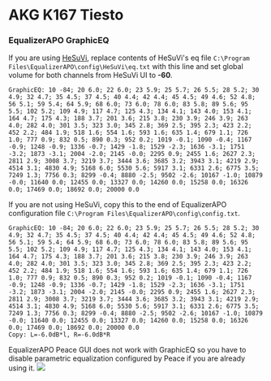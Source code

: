 # AKG K167 Tiesto
### EqualizerAPO GraphicEQ
If you are using [HeSuVi](https://sourceforge.net/projects/hesuvi/), replace contents of HeSuVi's eq file `C:\Program Files\EqualizerAPO\config\HeSuVi\eq.txt` with this line and set global volume for both channels from HeSuVi UI to **-60**.
```
GraphicEQ: 10 -84; 20 6.0; 22 6.0; 23 5.9; 25 5.7; 26 5.5; 28 5.2; 30 4.9; 32 4.7; 35 4.5; 37 4.5; 40 4.4; 42 4.4; 45 4.5; 49 4.6; 52 4.8; 56 5.1; 59 5.4; 64 5.9; 68 6.0; 73 6.0; 78 6.0; 83 5.8; 89 5.6; 95 5.5; 102 5.2; 109 4.9; 117 4.7; 125 4.3; 134 4.1; 143 4.0; 153 4.1; 164 4.7; 175 4.3; 188 3.7; 201 3.6; 215 3.8; 230 3.9; 246 3.9; 263 4.0; 282 4.0; 301 3.5; 323 3.0; 345 2.8; 369 2.5; 395 2.3; 423 2.2; 452 2.2; 484 1.9; 518 1.6; 554 1.6; 593 1.6; 635 1.4; 679 1.1; 726 1.0; 777 0.9; 832 0.5; 890 0.3; 952 0.2; 1019 -0.1; 1090 -0.4; 1167 -0.9; 1248 -0.9; 1336 -0.7; 1429 -1.8; 1529 -2.3; 1636 -3.1; 1751 -3.2; 1873 -3.1; 2004 -2.0; 2145 -0.0; 2295 0.9; 2455 1.6; 2627 2.3; 2811 2.9; 3008 3.7; 3219 3.7; 3444 3.6; 3685 3.2; 3943 3.1; 4219 2.9; 4514 3.1; 4830 4.9; 5168 6.0; 5530 5.6; 5917 3.1; 6331 2.6; 6775 3.5; 7249 1.3; 7756 0.3; 8299 -0.4; 8880 -2.5; 9502 -2.6; 10167 -1.0; 10879 -0.0; 11640 0.0; 12455 0.0; 13327 0.0; 14260 0.0; 15258 0.0; 16326 0.0; 17469 0.0; 18692 0.0; 20000 0.0
```
If you are not using HeSuVi, copy this to the end of EqualizerAPO configuration file `C:\Program Files\EqualizerAPO\config\config.txt`.
```
GraphicEQ: 10 -84; 20 6.0; 22 6.0; 23 5.9; 25 5.7; 26 5.5; 28 5.2; 30 4.9; 32 4.7; 35 4.5; 37 4.5; 40 4.4; 42 4.4; 45 4.5; 49 4.6; 52 4.8; 56 5.1; 59 5.4; 64 5.9; 68 6.0; 73 6.0; 78 6.0; 83 5.8; 89 5.6; 95 5.5; 102 5.2; 109 4.9; 117 4.7; 125 4.3; 134 4.1; 143 4.0; 153 4.1; 164 4.7; 175 4.3; 188 3.7; 201 3.6; 215 3.8; 230 3.9; 246 3.9; 263 4.0; 282 4.0; 301 3.5; 323 3.0; 345 2.8; 369 2.5; 395 2.3; 423 2.2; 452 2.2; 484 1.9; 518 1.6; 554 1.6; 593 1.6; 635 1.4; 679 1.1; 726 1.0; 777 0.9; 832 0.5; 890 0.3; 952 0.2; 1019 -0.1; 1090 -0.4; 1167 -0.9; 1248 -0.9; 1336 -0.7; 1429 -1.8; 1529 -2.3; 1636 -3.1; 1751 -3.2; 1873 -3.1; 2004 -2.0; 2145 -0.0; 2295 0.9; 2455 1.6; 2627 2.3; 2811 2.9; 3008 3.7; 3219 3.7; 3444 3.6; 3685 3.2; 3943 3.1; 4219 2.9; 4514 3.1; 4830 4.9; 5168 6.0; 5530 5.6; 5917 3.1; 6331 2.6; 6775 3.5; 7249 1.3; 7756 0.3; 8299 -0.4; 8880 -2.5; 9502 -2.6; 10167 -1.0; 10879 -0.0; 11640 0.0; 12455 0.0; 13327 0.0; 14260 0.0; 15258 0.0; 16326 0.0; 17469 0.0; 18692 0.0; 20000 0.0
Copy: L=-6.0dB*l, R=-6.0dB*R
```
EqualizerAPO Peace GUI does not work with GraphicEQ so you have to disable parametric equalization configured by Peace if you are already using it.
![](https://raw.githubusercontent.com/jaakkopasanen/AutoEq/master/results/SBAF-Serious/innerfidelity/onear/AKG%20K167%20Tiesto/AKG%20K167%20Tiesto.png)
